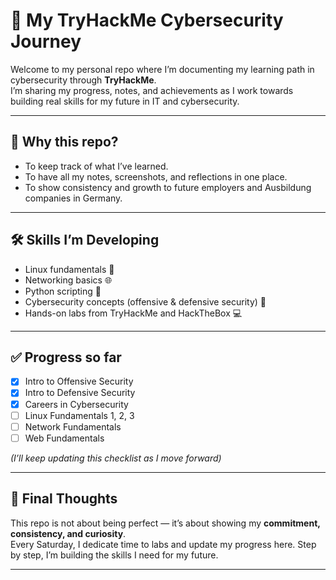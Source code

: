 # 🚀 My TryHackMe Cybersecurity Journey  

Welcome to my personal repo where I’m documenting my learning path in cybersecurity through **TryHackMe**.  
I’m sharing my progress, notes, and achievements as I work towards building real skills for my future in IT and cybersecurity.  

---

## 🎯 Why this repo?  
- To keep track of what I’ve learned.  
- To have all my notes, screenshots, and reflections in one place.  
- To show consistency and growth to future employers and Ausbildung companies in Germany.  

---

## 🛠️ Skills I’m Developing  
- Linux fundamentals 🐧  
- Networking basics 🌐  
- Python scripting 🐍  
- Cybersecurity concepts (offensive & defensive security) 🔐  
- Hands-on labs from TryHackMe and HackTheBox 💻  

---

## ✅ Progress so far  
- [x] Intro to Offensive Security  
- [x] Intro to Defensive Security  
- [x] Careers in Cybersecurity  
- [ ] Linux Fundamentals 1, 2, 3  
- [ ] Network Fundamentals  
- [ ] Web Fundamentals  

*(I’ll keep updating this checklist as I move forward)*  

---

## 📌 Final Thoughts  
This repo is not about being perfect — it’s about showing my **commitment, consistency, and curiosity**.  
Every Saturday, I dedicate time to labs and update my progress here. Step by step, I’m building the skills I need for my future.  

---
